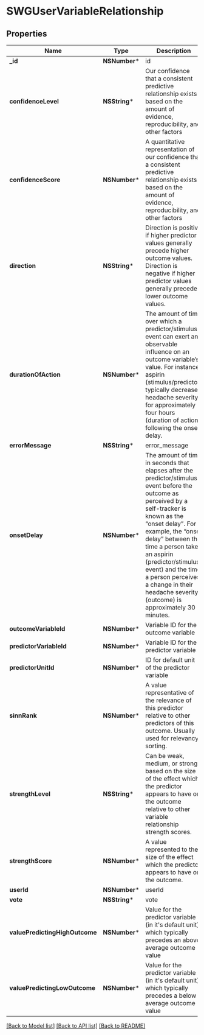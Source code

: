 # SWGUserVariableRelationship

## Properties
Name | Type | Description | Notes
------------ | ------------- | ------------- | -------------
**_id** | **NSNumber*** | id | [optional] 
**confidenceLevel** | **NSString*** | Our confidence that a consistent predictive relationship exists based on the amount of evidence, reproducibility, and other factors | 
**confidenceScore** | **NSNumber*** | A quantitative representation of our confidence that a consistent predictive relationship exists based on the amount of evidence, reproducibility, and other factors | 
**direction** | **NSString*** | Direction is positive if higher predictor values generally precede higher outcome values. Direction is negative if higher predictor values generally precede lower outcome values. | 
**durationOfAction** | **NSNumber*** | The amount of time over which a predictor/stimulus event can exert an observable influence on an outcome variable’s value. For instance, aspirin (stimulus/predictor) typically decreases headache severity for approximately four hours (duration of action) following the onset delay. | 
**errorMessage** | **NSString*** | error_message | [optional] 
**onsetDelay** | **NSNumber*** | The amount of time in seconds that elapses after the predictor/stimulus event before the outcome as perceived by a self-tracker is known as the “onset delay”. For example, the “onset delay” between the time a person takes an aspirin (predictor/stimulus event) and the time a person perceives a change in their headache severity (outcome) is approximately 30 minutes. | [optional] 
**outcomeVariableId** | **NSNumber*** | Variable ID for the outcome variable | 
**predictorVariableId** | **NSNumber*** | Variable ID for the predictor variable | 
**predictorUnitId** | **NSNumber*** | ID for default unit of the predictor variable | 
**sinnRank** | **NSNumber*** | A value representative of the relevance of this predictor relative to other predictors of this outcome.  Usually used for relevancy sorting. | 
**strengthLevel** | **NSString*** | Can be weak, medium, or strong based on the size of the effect which the predictor appears to have on the outcome relative to other variable relationship strength scores. | 
**strengthScore** | **NSNumber*** | A value represented to the size of the effect which the predictor appears to have on the outcome. | 
**userId** | **NSNumber*** | userId | [optional] 
**vote** | **NSString*** | vote | [optional] 
**valuePredictingHighOutcome** | **NSNumber*** | Value for the predictor variable (in it&#39;s default unit) which typically precedes an above average outcome value | 
**valuePredictingLowOutcome** | **NSNumber*** | Value for the predictor variable (in it&#39;s default unit) which typically precedes a below average outcome value | 

[[Back to Model list]](../README.md#documentation-for-models) [[Back to API list]](../README.md#documentation-for-api-endpoints) [[Back to README]](../README.md)


